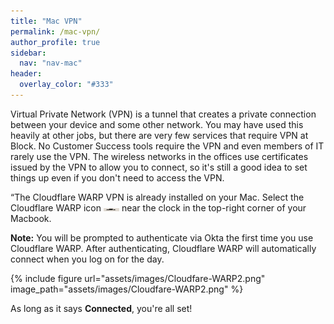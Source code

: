 ```yaml
---
title: "Mac VPN"
permalink: /mac-vpn/
author_profile: true
sidebar:
  nav: "nav-mac"
header:
  overlay_color: "#333"
---
```


Virtual Private Network (VPN) is a tunnel that creates a private connection between your device and some other network. You may have used this heavily at other jobs, but there are very few services that require VPN at Block. No Customer Success tools require the VPN and even members of IT rarely use the VPN.  The wireless networks in the offices use certificates issued by the VPN to allow you to connect, so it's still a good idea to set things up even if you don't need to access the VPN.

“The Cloudflare WARP VPN is already installed on your Mac. Select the Cloudflare WARP icon <img src="/assets/images/Cloudfare-WARP.png" width='25' height='5' /> near the clock in the top-right corner of your Macbook.

__Note:__ You will be prompted to authenticate via Okta the first time you use Cloudflare WARP.  After authenticating, Cloudflare WARP will automatically connect when you log on for the day.

{% include figure url="assets/images/Cloudfare-WARP2.png" image_path="assets/images/Cloudfare-WARP2.png" %}

As long as it says __Connected__, you're all set!
